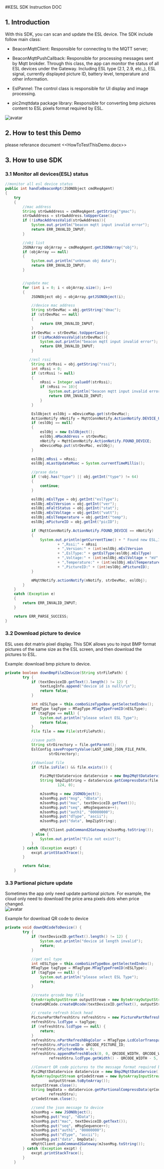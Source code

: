 #KESL SDK Instruction DOC

## 1. Introduction
With this SDK, you can scan and update the ESL device. The SDK include follow main class:
* BeaconMqttClient: Responsible for connecting to the MQTT server;

* BeaconMqttPushCallback: Responsible for processing messages sent by Mqtt brokder. Through this class, the app can monitor the status of all ESL devices under the Gateway. Including ESL type (2.1, 2.9, etc.,), ESL signal, currently displayed picture ID, battery level, temperature and other information.

* EslPannel: The control class is responsible for UI display and image processing.

* pic2mqttdata package library: Responsible for converting bmp pictures content to ESL pixels format required by ESL.

![avatar](https://github.com/kkmhogen/ESLClientDemo/blob/master/picture/sdk_architecture.png?raw=true)

## 2. How to test this Demo
please referance document <<HowToTestThisDemo.docx>>

## 3. How to use SDK
### 3.1 Monitor all devices(ESL) status
```Java
//monitor all esl device status
public int handleBeaconRpt(JSONObject cmdReqAgent)
{		
	try
	{
		//mac address
		String strGwAddress = cmdReqAgent.getString("gmac");
		strGwAddress = strGwAddress.toUpperCase();
		if (!isMacAddressValid(strGwAddress)){
			System.out.println("beacon mqtt input invalid error");
			return ERR_INVALID_INPUT;
		}

		//obj list
		JSONArray objArray = cmdReqAgent.getJSONArray("obj");
		if (objArray == null)
		{
			System.out.println("unknown obj data");
			return ERR_INVALID_INPUT;
		}


		//update mac
		for (int i = 0; i < objArray.size(); i++)
		{
			JSONObject obj = objArray.getJSONObject(i);

			//device mac address
			String strDevMac = obj.getString("dmac");
			if (strDevMac == null)
			{
				return ERR_INVALID_INPUT;
			}
			strDevMac = strDevMac.toUpperCase();
			if (!isMacAddressValid(strDevMac)){
				System.out.println("beacon mqtt input invalid error");
				return ERR_INVALID_INPUT;
			}

		   //esl rssi
			String strRssi = obj.getString("rssi");
			int nRssi = 0;
			if (strRssi != null)
			{
			    nRssi = Integer.valueOf(strRssi);
				if (nRssi >= 10){
					System.out.println("beacon mqtt input invalid error");
					return ERR_INVALID_INPUT;
				}
			}

			EslObject eslObj = mDeviceMap.get(strDevMac);
			ActionNotify nNotify = MqttConnNotify.ActionNotify.DEVICE_UPDATE;
			if (eslObj == null)
			{
				eslObj = new EslObject();
				eslObj.mMacAddress = strDevMac;
				nNotify = MqttConnNotify.ActionNotify.FOUND_DEVICE;
				mDeviceMap.put(strDevMac, eslObj);
			}

			eslObj.mRssi = nRssi;
			eslObj.mLastUpdateMsec = System.currentTimeMillis();

			//prase data
			if (!obj.has("type") || obj.getInt("type") != 64)
			{
				continue;
			}

			eslObj.mEslType = obj.getInt("eslType");
			eslObj.mEslVersion = obj.getInt("ver");
			eslObj.mFaltStatus = obj.getInt("stat");
			eslObj.mEslVoltage = obj.getInt("vatt");
			eslObj.mEslTemperature = obj.getInt("temp");
			eslObj.mPictureID = obj.getInt("picID");

			if (MqttConnNotify.ActionNotify.FOUND_DEVICE == nNotify)
			{
				System.out.println(getCurrentTime() + " Found new ESL,ID:" + strDevMac
						+ ",Rssi:" + nRssi
						+ ",Version:" + (int)eslObj.mEslVersion
						+ ",EslType:" + getEslType(eslObj.mEslType)
						+ ",Voltage:" + (int)eslObj.mEslVoltage + "mV"
						+ ",Temperature:" + (int)eslObj.mEslTemperature + "℃"
						+ ",PictureID:" + (int)eslObj.mPictureID);
			}

			mMqttNotify.actionNotify(nNotify, strDevMac, eslObj);
		}
	}
	catch (Exception e)
	{
		return ERR_INVALID_INPUT;
	}

	return ERR_PARSE_SUCCESS;
}
```

### 3.2 Download picture to device
ESL uses dot matrix pixel display. This SDK allows you to input BMP format pictures of the same size as the ESL screen, and then download the pictures to ESL.

Example: download bmp picture to device.
```Java
private boolean downBmpFile2Device(String strFilePath) {
		try {
			if (textDeviceID.getText().length() != 12) {
				textLogInfo.append("device id is null\r\n");
				return false;
			}

			int nESLType = this.comboSizeTypeBox.getSelectedIndex();
			MTagType tagType = MTagType.MTagTypeFromID(nESLType);
			if (tagType == null) {
				System.out.println("please select ESL Type");
				return false;
			}
			File file = new File(strFilePath);

			//save path
			String strDirectory = file.getParent();
			EslConfig.savePropertyValue(LAST_LOAD_JSON_FILE_PATH,
					strDirectory);

			//download file
			if (file.isFile() && file.exists()) {

				Pic2MqttDataService dataService = new Bmp2MqttDataService();
				String bmpZipString = dataService.getCompressData(file, tagType,
						124, 0);

				mJsonMsg = new JSONObject();
				mJsonMsg.put("msg", "dData");
				mJsonMsg.put("mac", textDeviceID.getText());
				mJsonMsg.put("seq", mMsgSequence++);
				mJsonMsg.put("auth1", "00000000");
				mJsonMsg.put("dType", "ascii");
				mJsonMsg.put("data", bmpZipString);

				mMqttClient.pubCommand2Gateway(mJsonMsg.toString());
			} else {
				System.out.println("File not exist");
			}
		} catch (Exception excpt) {
			excpt.printStackTrace();
		}

		return false;
	}
  ```

### 3.3 Partional picture update
Sometimes the app only need update partional picture. For example, the cloud only need to download the price area pixels dots when price changed.  
![avatar](https://github.com/kkmhogen/ESLClientDemo/blob/master/picture/partional_update.png?raw=true)

Example for download QR code to device
```Java
private void downQRCodeToDevice() {
		try {
			if (textDeviceID.getText().length() != 12) {
				System.out.println("device id length invalid");
				return;
			}

			//get esl type
			int nESLType = this.comboSizeTypeBox.getSelectedIndex();
			MTagType tagType = MTagType.MTagTypeFromID(nESLType);
			if (tagType == null) {
				System.out.println("please select ESL Type");
				return;
			}

		    //create qrcode bmp file
			ByteArrayOutputStream outputStream = new ByteArrayOutputStream();
			CreateQRCode.createQRcode(textDeviceID.getText(), outputStream);

			// create refresh block head
			PicturePartRefreshStru refreshStru = new PicturePartRefreshStru();
			refreshStru.lcdType = tagType;
			if (refreshStru.lcdType == null) {
				return;
			}
			refreshStru.nPartRefreshBkgColor = MTagType.LcdColorTranspant;
			refreshStru.nPictrueID = QRCODE_PICTURE_ID;
			refreshStru.nPictureNode = 0;
			refreshStru.appendRefreshBlock(0, 0, QRCODE_WIDTH, QRCODE_WIDTH,
					refreshStru.lcdType.getWidth() - QRCODE_WIDTH - 5, 5);

			//Convert QR code pictures to the message format required by ESL.
			Pic2MqttDataService dataService = new Bmp2MqttDataService();
			ByteArrayInputStream qrCodeStream = new ByteArrayInputStream(
					outputStream.toByteArray());
			outputStream.close();
			String bmpData = dataService.getPartionalCompressData(qrCodeStream,
					refreshStru);
			qrCodeStream.close();

			//send the json message to device
			mJsonMsg = new JSONObject();
			mJsonMsg.put("msg", "dData");
			mJsonMsg.put("mac", textDeviceID.getText());
			mJsonMsg.put("seq", mMsgSequence++);
			mJsonMsg.put("auth1", "00000000");
			mJsonMsg.put("dType", "ascii");
			mJsonMsg.put("data", bmpData);
			mMqttClient.pubCommand2Gateway(mJsonMsg.toString());
		} catch (Exception excpt) {
			excpt.printStackTrace();
		}
	}
  ```
